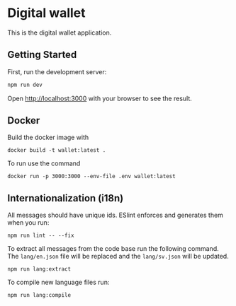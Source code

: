 # Digital wallet

This is the digital wallet application.

## Getting Started

First, run the development server:

```bash
npm run dev
```

Open [http://localhost:3000](http://localhost:3000) with your browser to see the result.

## Docker

Build the docker image with

```
docker build -t wallet:latest .
```

To run use the command

```
docker run -p 3000:3000 --env-file .env wallet:latest
```

## Internationalization (i18n)

All messages should have unique ids. ESlint enforces and generates them when you run:

```
npm run lint -- --fix
```

To extract all messages from the code base run the following command.
The `lang/en.json` file will be replaced and the `lang/sv.json` will be updated.

```
npm run lang:extract
```

To compile new language files run:

```
npm run lang:compile
```
